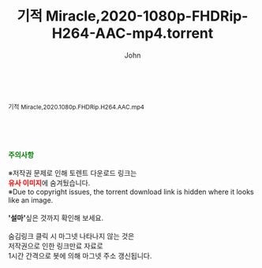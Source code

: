 ﻿---
layout: post
title:  "기적 Miracle,2020-1080p-FHDRip-H264-AAC-mp4.torrent"
author: John
categories: [ 영화 ]
tags: [  ]
image:  
description: "기적 Miracle,2020-1080p-FHDRip-H264-AAC-mp4 torrent 정보 공유"
toc: true
toc_sticky: true
---

<br>
<div class="view-img">
<a class="view_image" href="http://torrentmobile61.com/bbs/view_image.php?fn=%2Fdata%2Ffile%2Fmovie%2F469715843_YxZ0Wl5N_fae5b3b3c5cce02d89bfb93f53f1776d07b090e3.jpg" target="_blank"><img alt="" class="img-tag" content="http://torrentmobile61.com/data/file/movie/469715843_YxZ0Wl5N_fae5b3b3c5cce02d89bfb93f53f1776d07b090e3.jpg" itemprop="image" src="http://torrentmobile61.com/data/file/movie/469715843_YxZ0Wl5N_fae5b3b3c5cce02d89bfb93f53f1776d07b090e3.jpg"/></a></div><div class="view-content" itemprop="description">
<p><span style="font-size:12px;">기적 Miracle,2020.1080p.FHDRip.H264.AAC.mp4</span> </p> </div>
    
<br><br><br>
<p data-ke-size="size16"><b><span style="color: green;">주의사항</span></b><br /><br />※저작권 문제로 인해 토렌트 다운로드 링크는<br /><b><span style="color: red;">유사 이미지</span></b>에 숨겨뒀습니다.<br />※Due to copyright issues, the torrent download link is hidden where it looks like an image.<br /><br /><b>'설마'</b>싶은 것까지 확인해 보세요.<br /><br />숨김링크 클릭 시 마그넷 나타나지 않는 것은<br />저작권으로 인한 링크만료 자료로<br />1시간 간격으로 봇에 의해 마그넷 주소 갱신됩니다.</p>

